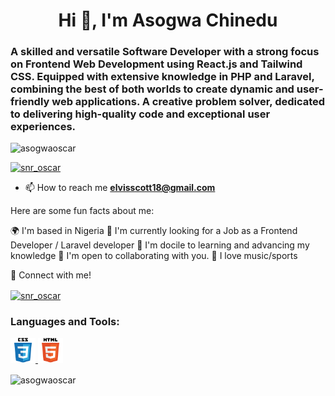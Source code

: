 <h1 align="center">Hi 👋, I'm Asogwa Chinedu</h1>
<h3>A skilled and versatile Software Developer with a strong focus on Frontend Web Development using React.js and Tailwind CSS. Equipped with extensive knowledge in PHP and Laravel, combining the best of both worlds to create dynamic and user-friendly web applications. A creative problem solver, dedicated to delivering high-quality code and exceptional user experiences.</h3>

<p align="left"> <img src="https://komarev.com/ghpvc/?username=asogwaoscar&label=Profile%20views&color=0e75b6&style=flat" alt="asogwaoscar" /> </p>

<p align="left"> <a href="https://twitter.com/snr_oscar" target="blank"><img src="https://img.shields.io/twitter/follow/snr_oscar?logo=twitter&style=for-the-badge" alt="snr_oscar" /></a> </p>

- 📫 How to reach me **elvisscott18@gmail.com**

Here are some fun facts about me:

🌍  I'm based in Nigeria
🚀  I'm currently looking for a Job as a Frontend Developer / Laravel developer
🧠  I'm docile to learning and advancing my knowledge
🤝  I'm open to collaborating with you.
🎵  I love music/sports


📩 Connect with me!
<p align="left">
<a href="https://twitter.com/snr_oscar" target="blank"><img align="center" src="https://raw.githubusercontent.com/rahuldkjain/github-profile-readme-generator/master/src/images/icons/Social/twitter.svg" alt="snr_oscar" height="30" width="40" /></a>
</p>

<h3 align="left">Languages and Tools:</h3>
<p align="left"> <a href="https://www.w3schools.com/css/" target="_blank" rel="noreferrer"> <img src="https://raw.githubusercontent.com/devicons/devicon/master/icons/css3/css3-original-wordmark.svg" alt="css3" width="40" height="40"/> </a> <a href="https://www.w3.org/html/" target="_blank" rel="noreferrer"> <img src="https://raw.githubusercontent.com/devicons/devicon/master/icons/html5/html5-original-wordmark.svg" alt="html5" width="40" height="40"/> </a> </p>

<p><img align="center" src="https://github-readme-stats.vercel.app/api/top-langs?username=asogwaoscar&show_icons=true&locale=en&layout=compact" alt="asogwaoscar" /></p>
